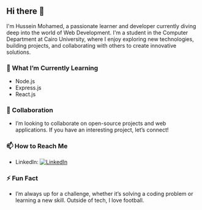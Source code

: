 ## Hi there 👋

I'm Hussein Mohamed, a passionate learner and developer currently diving deep into the world of Web Development. I'm a student in the Computer Department at Cairo University, where I enjoy exploring new technologies, building projects, and collaborating with others to create innovative solutions.

### 🌱 What I’m Currently Learning
- Node.js
- Express.js
- React.js

### 👯 Collaboration
- I’m looking to collaborate on open-source projects and web applications. If you have an interesting project, let’s connect!

### 📫 How to Reach Me
- LinkedIn: [![LinkedIn](https://img.shields.io/badge/LinkedIn-0077B5?style=flat&logo=linkedin&logoColor=white)](https://www.linkedin.com/in/hussein-mohamed/)

### ⚡ Fun Fact
- I’m always up for a challenge, whether it’s solving a coding problem or learning a new skill. Outside of tech, I love football.

